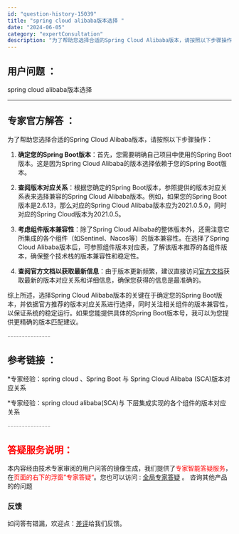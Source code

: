 ```yaml
---
id: "question-history-15039"
title: "spring cloud alibaba版本选择 "
date: "2024-06-05"
category: "expertConsultation"
description: "为了帮助您选择合适的Spring Cloud Alibaba版本，请按照以下步骤操作：1. **确定您的Spring Boot版本**：首先，您需要明确自己项目中使用的Spring Boot版本。这是因为Spring Cloud Alibaba的版本选择依赖于您的Spring Boot版本。2. *"
---
```


## 用户问题 ： 
 spring cloud alibaba版本选择  

---------------
## 专家官方解答 ：

为了帮助您选择合适的Spring Cloud Alibaba版本，请按照以下步骤操作：

1. **确定您的Spring Boot版本**：首先，您需要明确自己项目中使用的Spring Boot版本。这是因为Spring Cloud Alibaba的版本选择依赖于您的Spring Boot版本。

2. **查阅版本对应关系**：根据您确定的Spring Boot版本，参照提供的版本对应关系表来选择兼容的Spring Cloud Alibaba版本。例如，如果您的Spring Boot版本是2.6.13，那么对应的Spring Cloud Alibaba版本应为2021.0.5.0，同时对应的Spring Cloud版本为2021.0.5。

3. **考虑组件版本兼容性**：除了Spring Cloud Alibaba的整体版本外，还需注意它所集成的各个组件（如Sentinel、Nacos等）的版本兼容性。在选择了Spring Cloud Alibaba版本后，可参照组件版本对应表，了解该版本推荐的各组件版本，确保整个技术栈的版本兼容性和稳定性。

4. **查阅官方文档以获取最新信息**：由于版本更新频繁，建议直接访问[官方文档](https://sca.aliyun.com/docs/2023/overview/version-explain/)获取最新的版本对应关系和详细信息，确保您获得的信息是最准确的。

综上所述，选择Spring Cloud Alibaba版本的关键在于确定您的Spring Boot版本，并依据官方推荐的版本对应关系进行选择，同时关注相关组件的版本兼容性，以保证系统的稳定运行。如果您能提供具体的Spring Boot版本号，我可以为您提供更精确的版本匹配建议。


<font color="#949494">---------------</font> 


## 参考链接 ：

*专家经验：spring cloud 、Spring Boot 与 Spring Cloud Alibaba (SCA)版本对应关系 
 
 *专家经验：spring cloud alibaba(SCA)与 下层集成实现的各个组件的版本对应关系 


 <font color="#949494">---------------</font> 
 


## <font color="#FF0000">答疑服务说明：</font> 

本内容经由技术专家审阅的用户问答的镜像生成，我们提供了<font color="#FF0000">专家智能答疑服务</font>，在<font color="#FF0000">页面的右下的浮窗”专家答疑“</font>。您也可以访问 : [全局专家答疑](https://answer.opensource.alibaba.com/docs/intro) 。 咨询其他产品的的问题

### 反馈
如问答有错漏，欢迎点：[差评](https://ai.nacos.io/user/feedbackByEnhancerGradePOJOID?enhancerGradePOJOId=15105)给我们反馈。
